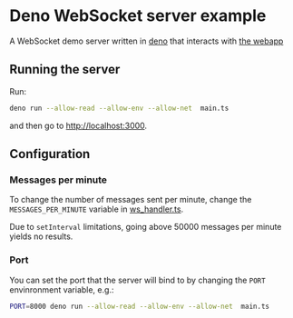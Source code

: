 # Deno WebSocket server example

A WebSocket demo server written in [deno](https://deno.land/) that interacts with
[the webapp](../../frontend)

## Running the server

Run:

```sh
deno run --allow-read --allow-env --allow-net  main.ts
```

and then go to <http://localhost:3000>.

## Configuration

### Messages per minute

To change the number of messages sent per minute, change the `MESSAGES_PER_MINUTE` variable in
[ws_handler.ts](./ws_handler.ts).

Due to `setInterval` limitations, going above 50000 messages per minute yields no results.

### Port

You can set the port that the server will bind to by changing the `PORT` envinronment variable,
e.g.:

```sh
PORT=8000 deno run --allow-read --allow-env --allow-net  main.ts
```
